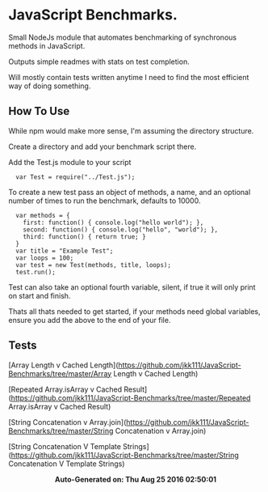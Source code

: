 # JavaScript Benchmarks.

Small NodeJs module that automates benchmarking of synchronous methods in JavaScript.

Outputs simple readmes with stats on test completion.

Will mostly contain tests written anytime I need to find the most efficient way of doing something.

## How To Use

While npm would make more sense, I'm assuming the directory structure.

Create a directory and add your benchmark script there.

Add the Test.js module to your script
```
  var Test = require("../Test.js");
```

To create a new test pass an object of methods, a name, and an optional number of times to run the benchmark, defaults to 10000.

```
  var methods = {
    first: function() { console.log("hello world"); },
    second: function() { console.log("hello", "world"); },
    third: function() { return true; }
  }
  var title = "Example Test";
  var loops = 100;
  var test = new Test(methods, title, loops);
  test.run();
```

Test can also take an optional fourth variable, silent, if true it will only print on start and finish.

Thats all thats needed to get started, if your methods need global variables, ensure you add the above to the end of your file.

## Tests

[Array Length v Cached Length](https://github.com/jkk111/JavaScript-Benchmarks/tree/master/Array Length v Cached Length)

[Repeated Array.isArray v Cached Result](https://github.com/jkk111/JavaScript-Benchmarks/tree/master/Repeated Array.isArray v Cached Result)

[String Concatenation v Array.join](https://github.com/jkk111/JavaScript-Benchmarks/tree/master/String Concatenation v Array.join)

[String Concatenation V Template Strings](https://github.com/jkk111/JavaScript-Benchmarks/tree/master/String Concatenation V Template Strings)

<p align='center'><b>Auto-Generated on: Thu Aug 25 2016 02:50:01</b></p>